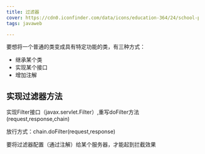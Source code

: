 ```yaml
---
title: 过滤器
cover: https://cdn0.iconfinder.com/data/icons/education-364/24/school-programming-laptop-learning-coding-education-512.png
tags: javaweb

---
```


要想将一个普通的类变成具有特定功能的类，有三种方式：

- 继承某个类
- 实现某个接口
- 增加注解

## 实现过滤器方法

实现Filter接口（javax.servlet.Filter）,重写doFilter方法(request,response,chain)

放行方式：chain.doFilter(request,response)

要将过滤器配置（通过注解）给某个服务器，才能起到拦截效果
